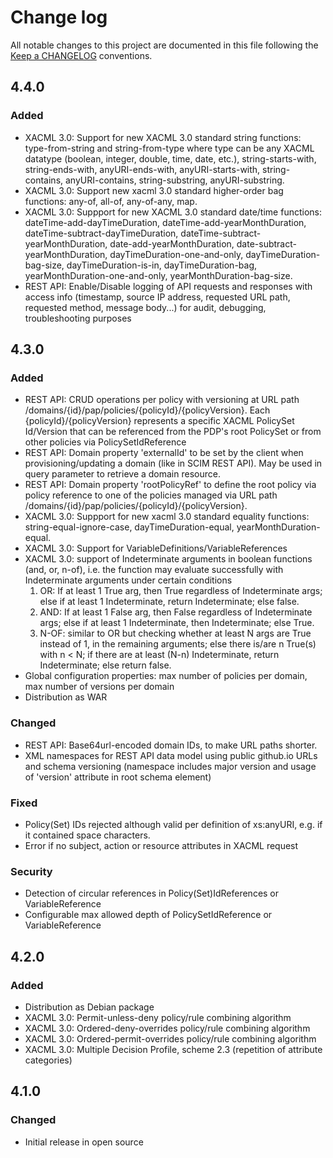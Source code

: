 # Change log
All notable changes to this project are documented in this file following the [Keep a CHANGELOG](http://keepachangelog.com) conventions. 

## 4.4.0
### Added
- XACML 3.0: Support for new XACML 3.0 standard string functions: type-from-string and string-from-type where type can be any XACML datatype (boolean, integer, double, time, date, etc.), string-starts-with, string-ends-with, anyURI-ends-with, anyURI-starts-with, string-contains, anyURI-contains, string-substring, anyURI-substring. 
- XACML 3.0: Support new xacml 3.0 standard higher-order bag functions: any-of, all-of, any-of-any, map.
- XACML 3.0: Suppport for new XACML 3.0 standard date/time functions: dateTime-add-dayTimeDuration, dateTime-add-yearMonthDuration, dateTime-subtract-dayTimeDuration, dateTime-subtract-yearMonthDuration, date-add-yearMonthDuration, date-subtract-yearMonthDuration, dayTimeDuration-one-and-only, dayTimeDuration-bag-size, dayTimeDuration-is-in, dayTimeDuration-bag, yearMonthDuration-one-and-only, yearMonthDuration-bag-size.
- REST API: Enable/Disable logging of API requests and responses with access info (timestamp, source IP address, requested URL path, requested method, message body...) for audit, debugging, troubleshooting purposes 


## 4.3.0
### Added
- REST API: CRUD operations per policy with versioning at URL path /domains/{id}/pap/policies/{policyId}/{policyVersion}. Each {policyId}/{policyVersion} represents a specific XACML PolicySet Id/Version that can be referenced from the PDP's root PolicySet or from other policies via PolicySetIdReference 
- REST API: Domain property 'externalId' to be set by the client when provisioning/updating a domain (like in SCIM REST API). May be used in query parameter to retrieve a domain resource.
- REST API: Domain property 'rootPolicyRef' to define the root policy via policy reference to one of the policies managed via URL path /domains/{id}/pap/policies/{policyId}/{policyVersion}.
- XACML 3.0: Suppport for new xacml 3.0 standard equality functions: string-equal-ignore-case, dayTimeDuration-equal, yearMonthDuration-equal.
- XACML 3.0: Support for VariableDefinitions/VariableReferences
- XACML 3.0: support of Indeterminate arguments in boolean functions (and, or, n-of), i.e. the function may evaluate successfully with Indeterminate arguments under certain conditions
  1. OR: If at least 1 True arg, then True regardless of Indeterminate args; else if at least 1 Indeterminate, return Indeterminate; else false.
  1. AND: If at least 1 False arg, then False regardless of Indeterminate args; else if at least 1 Indeterminate, then Indeterminate; else True.
  1. N-OF: similar to OR but checking whether at least N args are True instead of 1, in the remaining arguments; else there is/are n True(s) with n < N; if there are at least (N-n) Indeterminate, return Indeterminate; else return false.
- Global configuration properties: max number of policies per domain, max number of versions per domain
- Distribution as WAR

### Changed
- REST API: Base64url-encoded domain IDs, to make URL paths shorter.
- XML namespaces for REST API data model using public github.io URLs and schema versioning (namespace includes major version and usage of 'version' attribute in root schema element)

### Fixed
- Policy(Set) IDs rejected although valid per definition of xs:anyURI, e.g. if it contained space characters.
- Error if no subject, action or resource attributes in XACML request

### Security
- Detection of circular references in Policy(Set)IdReferences or VariableReference
- Configurable max allowed depth of PolicySetIdReference or VariableReference

## 4.2.0
### Added
- Distribution as Debian package
- XACML 3.0: Permit-unless-deny policy/rule combining algorithm
- XACML 3.0: Ordered-deny-overrides policy/rule combining algorithm
- XACML 3.0: Ordered-permit-overrides policy/rule combining algorithm
- XACML 3.0: Multiple Decision Profile, scheme 2.3 (repetition of attribute categories)

## 4.1.0
### Changed
- Initial release in open source
